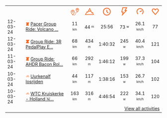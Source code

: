 <table>
    <tr>
        <th></th>
        <th></th>
        <th align="center"><img src="https://raw.githubusercontent.com/robiningelbrecht/strava-activities/master/public/distance.svg" width="30" alt="distance" title="distance"/></th>
        <th align="center"><img src="https://raw.githubusercontent.com/robiningelbrecht/strava-activities/master/public/elevation.svg" width="30" alt="elevation" title="elevation"/></th>
        <th align="center"><img src="https://raw.githubusercontent.com/robiningelbrecht/strava-activities/master/public/time.svg" width="30" alt="time" title="time"/></th>
        <th align="center"><img src="https://raw.githubusercontent.com/robiningelbrecht/strava-activities/master/public/average-watt.svg" width="30" alt="average watts" title="average watts"/></th>
        <th align="center"><img src="https://raw.githubusercontent.com/robiningelbrecht/strava-activities/master/public/average-speed.svg" width="30" alt="average speed" title="average speed"/></th>
        <th align="center"><img src="https://raw.githubusercontent.com/robiningelbrecht/strava-activities/master/public/heart-rate.svg" width="30" alt="average heart rate" title="average heart rate"/></th>
    </tr>
            <tr>
            <td>12-03-24</td>
            <td>
                                <img src="https://raw.githubusercontent.com/robiningelbrecht/strava-activities/master/public/activity-virtual-ride-zwift.svg" width="12" alt="Pacer Group Ride: Volcano Flat in Watopia with Taylor" title="Pacer Group Ride: Volcano Flat in Watopia with Taylor"/>
<a href="https://www.strava.com/activities/10945632517" title="Kcal: 109 | Gear: None ">Pacer Group Ride: Volcano ...</a>
            </td>
            <td align="center">11 <sup><sub>km</sub></sup></td>
            <td align="center">44 <sup><sub>m</sub></sup></td>
            <td align="center">25:56</td>
            <td align="center">73 <sup><sub>w</sub></sup></td>
            <td align="center">26.1 <sup><sub>km/h</sub></sup></td>
            <td align="center">77</td>
        </tr>
            <tr>
            <td>12-03-24</td>
            <td>
                                <img src="https://raw.githubusercontent.com/robiningelbrecht/strava-activities/master/public/activity-virtual-ride-zwift.svg" width="12" alt="Group Ride: 3R PedalPlay EVOLVE Interval Ride [~2.9-3.2 w/kg avg] (C) on Seaside Sprint in Watopia" title="Group Ride: 3R PedalPlay EVOLVE Interval Ride [~2.9-3.2 w/kg avg] (C) on Seaside Sprint in Watopia"/>
<a href="https://www.strava.com/activities/10945413233" title="Kcal: 1416 | Gear: None ">Group Ride: 3R PedalPlay E...</a>
            </td>
            <td align="center">68 <sup><sub>km</sub></sup></td>
            <td align="center">434 <sup><sub>m</sub></sup></td>
            <td align="center">1:40:32</td>
            <td align="center">245 <sup><sub>w</sub></sup></td>
            <td align="center">40.4 <sup><sub>km/h</sub></sup></td>
            <td align="center">121</td>
        </tr>
            <tr>
            <td>11-03-24</td>
            <td>
                                <img src="https://raw.githubusercontent.com/robiningelbrecht/strava-activities/master/public/activity-virtual-ride-zwift.svg" width="12" alt="Group Ride: AHDR Bacon Rolls p/b JetBlack (C) on Sleepless City in Makuri Islands" title="Group Ride: AHDR Bacon Rolls p/b JetBlack (C) on Sleepless City in Makuri Islands"/>
<a href="https://www.strava.com/activities/10938924917" title="Kcal: 1210 | Gear: None ">Group Ride: AHDR Bacon Rol...</a>
            </td>
            <td align="center">66 <sup><sub>km</sub></sup></td>
            <td align="center">292 <sup><sub>m</sub></sup></td>
            <td align="center">1:46:12</td>
            <td align="center">199 <sup><sub>w</sub></sup></td>
            <td align="center">37.3 <sup><sub>km/h</sub></sup></td>
            <td align="center">104</td>
        </tr>
            <tr>
            <td>10-03-24</td>
            <td>
                <img src="https://raw.githubusercontent.com/robiningelbrecht/strava-activities/master/public/activity-ride.svg" width="12" alt="Uurkenalf losrijden" title="Uurkenalf losrijden"/>
<a href="https://www.strava.com/activities/10931194396" title="Kcal: 1052 | Gear: None ">Uurkenalf losrijden</a>
            </td>
            <td align="center">44 <sup><sub>km</sub></sup></td>
            <td align="center">117 <sup><sub>m</sub></sup></td>
            <td align="center">1:38:16</td>
            <td align="center">153 <sup><sub>w</sub></sup></td>
            <td align="center">26.7 <sup><sub>km/h</sub></sup></td>
            <td align="center">102</td>
        </tr>
            <tr>
            <td>10-03-24</td>
            <td>
                <img src="https://raw.githubusercontent.com/robiningelbrecht/strava-activities/master/public/activity-ride.svg" width="12" alt="WTC Kruiskerke - Holland 🇳🇱" title="WTC Kruiskerke - Holland 🇳🇱"/>
<a href="https://www.strava.com/activities/10929108900" title="Kcal: 4257 | Gear: None ">WTC Kruiskerke - Holland 🇳...</a>
            </td>
            <td align="center">163 <sup><sub>km</sub></sup></td>
            <td align="center">316 <sup><sub>m</sub></sup></td>
            <td align="center">4:46:54</td>
            <td align="center">222 <sup><sub>w</sub></sup></td>
            <td align="center">34.1 <sup><sub>km/h</sub></sup></td>
            <td align="center">120</td>
        </tr>
                <tr>
            <td colspan="8" align="right"><a href="https://github.com/robiningelbrecht/strava-activities#activities">View all activities</a></td>
        </tr>
    </table>
